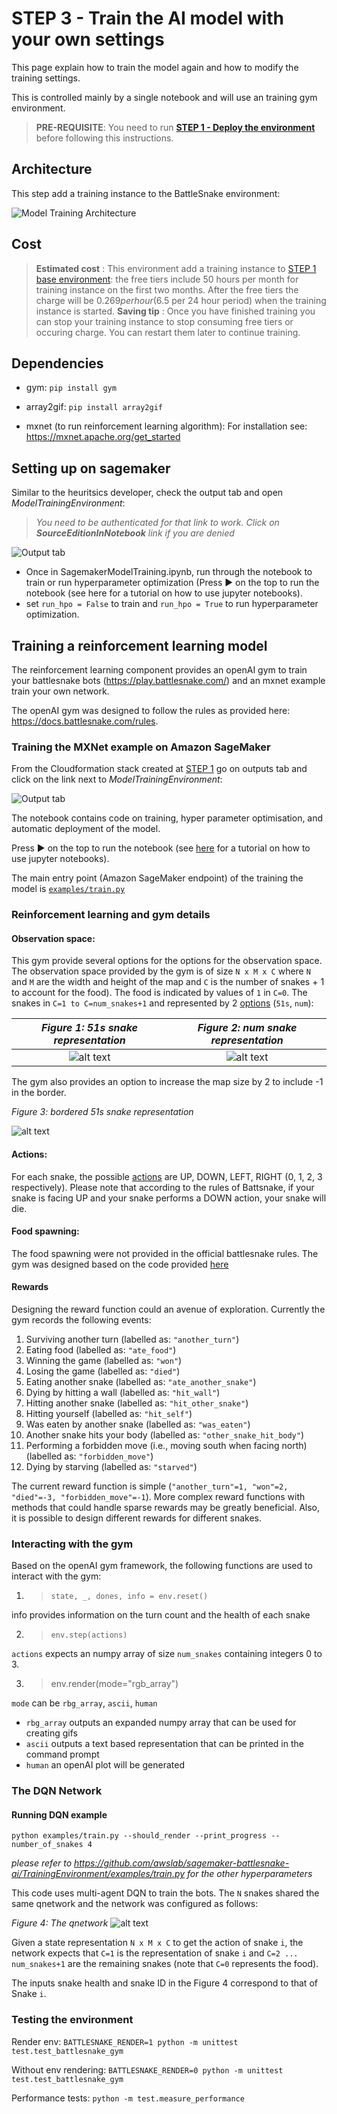 # STEP 3 - Train the AI model with your own settings

This page explain how to train the model again and how to modify the training settings.

This is controlled mainly by a single notebook and will use an training gym environment.

> __PRE-REQUISITE__: You need to run __[STEP 1 - Deploy the environment](DeployTheAIEndpoint.md)__ before following this instructions.

## Architecture

This step add a training instance to the BattleSnake environment:

![Model Training Architecture](images/ArchitectureSagemakerBattleSnakeTraining.png "Model Training Architecture")

## Cost

> __Estimated cost__ : This environment add a training instance to [STEP 1 base environment](DeployTheAIEndpoint.md): the free tiers include 50 hours per month for training instance on the first two months.
> After the free tiers the charge will be $0.269 per hour ($6.5 per 24 hour period) when the training instance is started.
> __Saving tip__ : Once you have finished training you can stop your training instance to stop consuming free tiers or occuring charge. You can restart them later to continue training.

## Dependencies

- gym: `pip install gym`

- array2gif: `pip install array2gif`

- mxnet (to run reinforcement learning algorithm): For installation see: https://mxnet.apache.org/get_started

## Setting up on sagemaker

Similar to the heuritsics developer, check the output tab and open _ModelTrainingEnvironment_:

> _You need to be authenticated for that link to work. Click on __SourceEditionInNotebook__ link if you are denied_

![Output tab](images/outputs.png "Output tab")

- Once in SagemakerModelTraining.ipynb, run through the notebook to train or run hyperparameter optimization (Press ► on the top to run the notebook (see here for a tutorial on how to use jupyter notebooks).
- set `run_hpo = False` to train and `run_hpo = True` to run hyperparameter optimization.

## Training a reinforcement learning model

The reinforcement learning component provides an openAI gym to train your battlesnake bots (https://play.battlesnake.com/) and an mxnet example train your own network.

The openAI gym was designed to follow the rules as provided here: https://docs.battlesnake.com/rules.

### Training the MXNet example on Amazon SageMaker

From the Cloudformation stack created at [STEP 1](DeployTheAIEndpoint.md) go on outputs tab and click on the link next to _ModelTrainingEnvironment_:

![Output tab](images/outputs.png "Output tab")

The notebook contains code on training, hyper parameter optimisation, and automatic deployment of the model.

Press ► on the top to run the notebook (see [here](https://www.youtube.com/watch?v=7wfPqAyYADY) for a tutorial on how to use jupyter notebooks).

The main entry point (Amazon SageMaker endpoint) of the training the model is [`examples/train.py`](../TrainingEnvironment/examples/train.py)

### Reinforcement learning and gym details

#### Observation space: 

This gym provide several options for the options for the observation space. 
The observation space provided by the gym is of size `N x M x C` where `N` and `M` are the width and height of the map and `C` is the number of snakes + 1 to account for the food). The food is indicated by values of `1` in `C=0`. The snakes in `C=1 to C=num_snakes+1` and represented by 2 [options](../TrainingEnvironment/battlesnake_gym/snake_gym.py) (`51s`, `num`): 

*Figure 1: 51s snake representation*             |  *Figure 2: num snake representation*
:-----------------------------------------------:|:----------------------------------------------------------------:
![alt text](images/51s.png "51s snake representation") |  ![alt text](images/num.png "num snake representation")

The gym also provides an option to increase the map size by 2 to include -1 in the border.

*Figure 3: bordered 51s snake representation*

![alt text](images/border.png "Bordered 51s snake representation")

#### Actions:

For each snake, the possible [actions](../TrainingEnvironment/battlesnake_gym/snake.py) are UP, DOWN, LEFT, RIGHT (0, 1, 2, 3 respectively). Please note that according to the rules of Battsnake, if your snake is facing UP and your snake performs a DOWN action, your snake will die.

#### Food spawning:

The food spawning were not provided in the official battlesnake rules. The gym was designed based on the code provided [here](
https://github.com/battlesnakeio/engine/blob/master/rules/tick.go#L82)

#### Rewards

Designing the reward function could an avenue of exploration. Currently the gym records the following events: 
1. Surviving another turn (labelled as: `"another_turn"`)
3. Eating food (labelled as: `"ate_food"`)
4. Winning the game (labelled as: `"won"`)
5. Losing the game (labelled as: `"died"`)
6. Eating another snake (labelled as: `"ate_another_snake"`)
7. Dying by hitting a wall (labelled as: `"hit_wall"`)
8. Hitting another snake (labelled as: `"hit_other_snake"`)
9. Hitting yourself (labelled as: `"hit_self"`)
10. Was eaten by another snake (labelled as: `"was_eaten"`)
11. Another snake hits your body (labelled as: `"other_snake_hit_body"`)
12. Performing a forbidden move (i.e., moving south when facing north) (labelled as: `"forbidden_move"`)
13. Dying by starving (labelled as: `"starved"`)

The current reward function is simple (`"another_turn"=1, "won"=2, "died"=-3, "forbidden_move"=-1`).
More complex reward functions with methods that could handle sparse rewards may be greatly beneficial. Also, it is possible to design different rewards for different snakes. 

### Interacting with the gym

Based on the openAI gym framework, the following functions are used to interact with the gym:

1. >`state, _, dones, info = env.reset()`

info provides information on the turn count and the health of each snake

2. > `env.step(actions)`

`actions` expects an numpy array of size `num_snakes` containing integers 0 to 3.

3. > env.render(mode="rgb_array")

`mode` can be `rbg_array`, `ascii`, `human` 
- `rbg_array` outputs an expanded numpy array that can be used for creating gifs
- `ascii` outputs a text based representation that can be printed in the command prompt
- `human` an openAI plot will be generated

### The DQN Network

#### Running DQN example

`python examples/train.py --should_render --print_progress --number_of_snakes 4`

*please refer to https://github.com/awslab/sagemaker-battlesnake-ai/TrainingEnvironment/examples/train.py for the other hyperparameters*

This code uses multi-agent DQN to train the bots. The `N` snakes shared the same qnetwork and the network was configured as follows:

*Figure 4: The qnetwork*
![alt text](images/qnetwork.png "qnetwork")

Given a state representation `N x M x C` to get the action of snake `i`, the network expects that `C=1` is the representation of snake `i` and `C=2 ... num_snakes+1` are the remaining snakes (note that `C=0` represents the food).

The inputs snake health and snake ID in the Figure 4 correspond to that of Snake `i`.

### Testing the environment

Render env:
`BATTLESNAKE_RENDER=1 python -m unittest test.test_battlesnake_gym`

Without env rendering:
`BATTLESNAKE_RENDER=0 python -m unittest test.test_battlesnake_gym`

Performance tests:
`python -m test.measure_performance`
